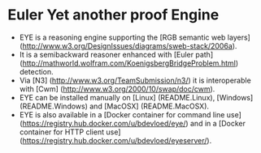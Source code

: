 # Euler Yet another proof Engine

- EYE is a reasoning engine supporting the [RGB semantic web layers] (http://www.w3.org/DesignIssues/diagrams/sweb-stack/2006a).
- It is a semibackward reasoner enhanced with [Euler path] (http://mathworld.wolfram.com/KoenigsbergBridgeProblem.html) detection.
- Via [N3] (http://www.w3.org/TeamSubmission/n3/) it is interoperable with [Cwm] (http://www.w3.org/2000/10/swap/doc/cwm).
- EYE can be installed manually on [Linux] (README.Linux), [Windows] (README.Windows) and [MacOSX] (README.MacOSX).
- EYE is also available in a [Docker container for command line use] (https://registry.hub.docker.com/u/bdevloed/eye/) and in a [Docker container for HTTP client use] (https://registry.hub.docker.com/u/bdevloed/eyeserver/).

